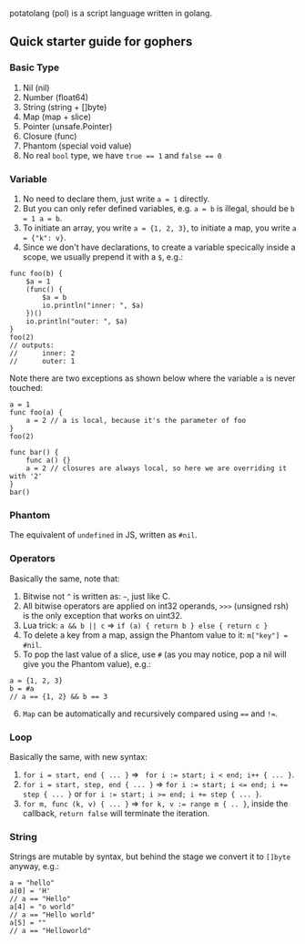 potatolang (pol) is a script language written in golang.

## Quick starter guide for gophers

### Basic Type
1. Nil (nil)
2. Number (float64)
3. String (string + []byte)
4. Map (map + slice)
5. Pointer (unsafe.Pointer)
6. Closure (func)
7. Phantom (special void value)
8. No real `bool` type, we have `true == 1` and `false == 0`

### Variable
1. No need to declare them, just write `a = 1` directly.
2. But you can only refer defined variables, e.g. `a = b` is illegal, should be `b = 1 a = b`.
3. To initiate an array, you write `a = {1, 2, 3}`, to initiate a map, you write `a = {"k": v}`.
4. Since we don't have declarations, to create a variable specically inside a scope, we usually prepend it with a `$`, e.g.:
```
func foo(b) {
    $a = 1
    (func() {
        $a = b
        io.println("inner: ", $a)
    })()
    io.println("outer: ", $a)
}
foo(2)
// outputs:
//      inner: 2
//      outer: 1
```
Note there are two exceptions as shown below where the variable `a` is never touched:
```
a = 1
func foo(a) {
    a = 2 // a is local, because it's the parameter of foo
} 
foo(2)

func bar() {
    func a() {}
    a = 2 // closures are always local, so here we are overriding it with '2'
}
bar()
```

### Phantom
The equivalent of `undefined` in JS, written as `#nil`.

### Operators
Basically the same, note that:
1. Bitwise not `^` is written as: `~`, just like C.
2. All bitwise operators are applied on int32 operands, `>>>` (unsigned rsh) is the only exception that works on uint32.
3. Lua trick: `a && b || c` => `if (a) { return b } else { return c }`
4. To delete a key from a map, assign the Phantom value to it: `m["key"] = #nil`.
5. To pop the last value of a slice, use `#` (as you may notice, pop a nil will give you the Phantom value), e.g.:
```
a = {1, 2, 3}
b = #a
// a == {1, 2} && b == 3
```
6. `Map` can be automatically and recursively compared using `==` and `!=`.

### Loop
Basically the same, with new syntax:
1. `for i = start, end { ... }` => ` for i := start; i < end; i++ { ... }`.
2. `for i = start, step, end { ... }` => `for i := start; i <= end; i += step { ... }` or `for i := start; i >= end; i += step { ... }`.
3. `for m, func (k, v) { ... }` => `for k, v := range m { .. }`, inside the callback, `return false` will terminate the iteration.

### String
Strings are mutable by syntax, but behind the stage we convert it to `[]byte` anyway, e.g.:
```
a = "hello"
a[0] = 'H'
// a == "Hello"
a[4] = "o world"
// a == "Hello world"
a[5] = ""
// a == "Helloworld"
```
